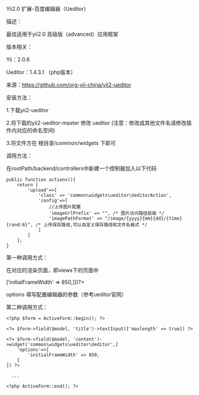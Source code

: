 
Yii2.0 扩展-百度编辑器（Ueditor）

描述：

最佳适用于yii2.0 高级版（advanced）应用框架

版本相关：

Yii：2.0.6

Ueditor：1.4.3.1 （php版本）

来源：https://github.com/org-yii-china/yii2-ueditor

安装方法：

1.下载yii2-ueditor

2.将下载的yii2-ueditor-master 修改 ueditor (注意：修改成其他文件名请修改插件内对应的命名空间)

3.将文件方在 根目录/common/widgets 下即可

调用方法：

在rootPath/backend/controllers中新建一个控制器加入以下代码

    public function actions(){
        return [
            'upload'=>[
                'class' => 'common\widgets\ueditor\UeditorAction',
                'config'=>[
                    //上传图片配置
                    'imageUrlPrefix' => "", /* 图片访问路径前缀 */
                    'imagePathFormat' => "/image/{yyyy}{mm}{dd}/{time}{rand:6}", /* 上传保存路径,可以自定义保存路径和文件名格式 */
                ]
            ]
        ];
    }

第一种调用方式：

在对应的渲染页面，即views下的页面中

<?=common\widgets\ueditor\Ueditor::widget(['options'=>['initialFrameWidth' => 850,]])?>

options 填写配置编辑器的参数（参考ueditor官网）

第二种调用方式：

    <?php $form = ActiveForm::begin(); ?>

    <?= $form->field($model, 'title')->textInput(['maxlength' => true]) ?>

    <?= $form->field($model, 'content')->widget('common\widgets\ueditor\Ueditor',[
        'options'=>[
            'initialFrameWidth' => 850,
        ]
    ]) ?>
    
      ...
      
    <?php ActiveForm::end(); ?>
